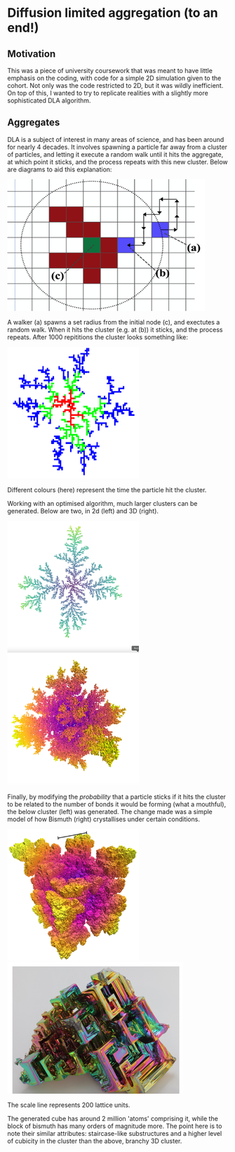 <h1>Diffusion limited aggregation (to an end!)</h1>

<h2>Motivation</h2>
This was a piece of university coursework that was meant to have little emphasis on the coding, with code for a simple 2D simulation given to the cohort.
Not only was the code restricted to 2D, but it was wildly inefficient. On top of this,
I wanted to try to replicate realities with a slightly more sophisticated DLA algorithm.

<h2>Aggregates</h2>

DLA is a subject of interest in many areas of science, and has been around for nearly 4 decades. It involves spawning a particle far away from a cluster of particles, and letting it
execute a random walk until it hits the aggregate, at which point it sticks, and the process repeats with this new cluster. Below are diagrams to aid this explanation:

<img src="Diagram.png" style="width:450px;height:300px;">

A walker (a) spawns a set radius from the initial node (c), and exectutes a random walk. When it hits the cluster (e.g. at (b)) it sticks, and the process repeats. After 1000 repititions the cluster looks something like:

<img src="1kDLA.png" style="width:300px;height:300px;">

Different colours (here) represent the time the particle hit the cluster.

Working with an optimised algorithm, much larger clusters can be generated. Below are two, in 2d (left) and 3D (right).

<img src="2D-Branchy.png" style="width:300px;height:300px;"> <img src="3D-Branchy.png" style="width:300px;height:300px;">

Finally, by modifying the <i>probability</i> that a particle sticks if it hits the cluster to be related to the number of bonds it would be forming (what a mouthful), the below cluster (left) was generated. The change made was a simple model of how Bismuth (right) crystallises under certain conditions.

<img src="Cubic.png" style="width:300px;height:300px;"> <img src="Bismuth.png" style="width:400px;height:300px;">

The scale line represents 200 lattice units.

The generated cube has around 2 million 'atoms' comprising it, while the block of bismuth has many orders of magnitude more. The point here is to note their similar attributes: staircase-like substructures and a higher level of cubicity in the cluster than the above, branchy 3D cluster.

